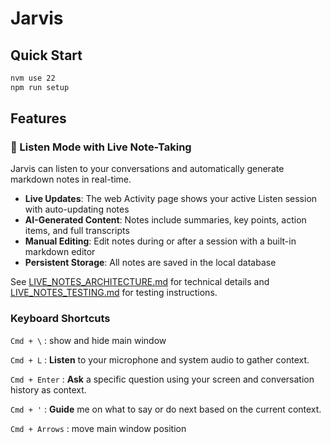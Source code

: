 # Jarvis

## Quick Start

```bash
nvm use 22
npm run setup
```

## Features

### 🎤 Listen Mode with Live Note-Taking
Jarvis can listen to your conversations and automatically generate markdown notes in real-time. 

- **Live Updates**: The web Activity page shows your active Listen session with auto-updating notes
- **AI-Generated Content**: Notes include summaries, key points, action items, and full transcripts
- **Manual Editing**: Edit notes during or after a session with a built-in markdown editor
- **Persistent Storage**: All notes are saved in the local database

See [LIVE_NOTES_ARCHITECTURE.md](LIVE_NOTES_ARCHITECTURE.md) for technical details and [LIVE_NOTES_TESTING.md](LIVE_NOTES_TESTING.md) for testing instructions.

### Keyboard Shortcuts

`Cmd + \` : show and hide main window

`Cmd + L` : **Listen** to your microphone and system audio to gather context.

`Cmd + Enter` : **Ask** a specific question using your screen and conversation history as context.

`Cmd + '` : **Guide** me on what to say or do next based on the current context.

`Cmd + Arrows` : move main window position


